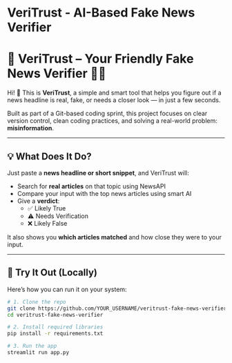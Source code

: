 # VeriTrust - AI-Based Fake News Verifier 
# 📰 VeriTrust – Your Friendly Fake News Verifier 🕵️‍♀️

Hi! 👋 This is **VeriTrust**, a simple and smart tool that helps you figure out if a news headline is real, fake, or needs a closer look — in just a few seconds.

Built as part of a Git-based coding sprint, this project focuses on clear version control, clean coding practices, and solving a real-world problem: **misinformation**.

---

## 💡 What Does It Do?

Just paste a **news headline or short snippet**, and VeriTrust will:

- Search for **real articles** on that topic using NewsAPI
- Compare your input with the top news articles using smart AI
- Give a **verdict**:
  - ✅ Likely True
  - ⚠️ Needs Verification
  - ❌ Likely False

It also shows you **which articles matched** and how close they were to your input.

---

## 🚀 Try It Out (Locally)

Here’s how you can run it on your system:

```bash
# 1. Clone the repo
git clone https://github.com/YOUR_USERNAME/veritrust-fake-news-verifier.git
cd veritrust-fake-news-verifier

# 2. Install required libraries
pip install -r requirements.txt

# 3. Run the app
streamlit run app.py
